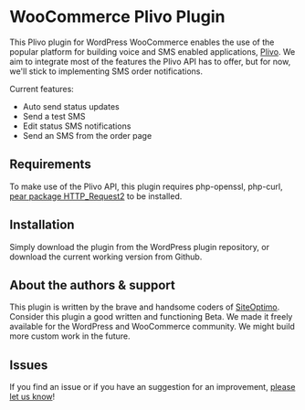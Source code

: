 WooCommerce Plivo Plugin
========================
This Plivo plugin for WordPress WooCommerce enables the use of the popular platform for building voice and SMS enabled applications, [Plivo](http://www.plivo.com). We aim to integrate most of the features the Plivo API has to offer, but for now, we'll stick to implementing SMS order notifications.


Current features:
* Auto send status updates
* Send a test SMS
* Edit status SMS notifications
* Send an SMS from the order page

Requirements
------------
To make use of the Plivo API, this plugin requires php-openssl, php-curl, [pear package HTTP_Request2](https://github.com/pear/HTTP_Request2) to be installed.

Installation
------------
Simply download the plugin from the WordPress plugin repository, or download the current working version from Github.

About the authors & support
---------------------------
This plugin is written by the brave and handsome coders of [SiteOptimo](http://www.siteoptimo.com).
Consider this plugin a good written and functioning Beta. We made it freely available for the WordPress and WooCommerce community. We might build more custom work in the future.

Issues
------
If you find an issue or if you have an suggestion for an improvement, [please let us know](https://github.com/siteoptimo/woocommerce-plivo/issues/new)!
